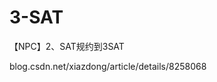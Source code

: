 




# 3-SAT


【NPC】2、SAT规约到3SAT


blog.csdn.net/xiazdong/article/details/8258068










































